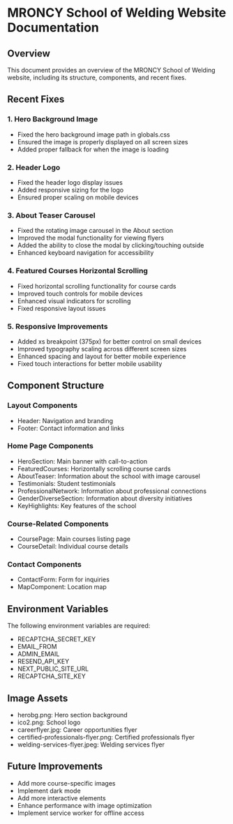 # MRONCY School of Welding Website Documentation

## Overview
This document provides an overview of the MRONCY School of Welding website, including its structure, components, and recent fixes.

## Recent Fixes

### 1. Hero Background Image
- Fixed the hero background image path in globals.css
- Ensured the image is properly displayed on all screen sizes
- Added proper fallback for when the image is loading

### 2. Header Logo
- Fixed the header logo display issues
- Added responsive sizing for the logo
- Ensured proper scaling on mobile devices

### 3. About Teaser Carousel
- Fixed the rotating image carousel in the About section
- Improved the modal functionality for viewing flyers
- Added the ability to close the modal by clicking/touching outside
- Enhanced keyboard navigation for accessibility

### 4. Featured Courses Horizontal Scrolling
- Fixed horizontal scrolling functionality for course cards
- Improved touch controls for mobile devices
- Enhanced visual indicators for scrolling
- Fixed responsive layout issues

### 5. Responsive Improvements
- Added xs breakpoint (375px) for better control on small devices
- Improved typography scaling across different screen sizes
- Enhanced spacing and layout for better mobile experience
- Fixed touch interactions for better mobile usability

## Component Structure

### Layout Components
- Header: Navigation and branding
- Footer: Contact information and links

### Home Page Components
- HeroSection: Main banner with call-to-action
- FeaturedCourses: Horizontally scrolling course cards
- AboutTeaser: Information about the school with image carousel
- Testimonials: Student testimonials
- ProfessionalNetwork: Information about professional connections
- GenderDiverseSection: Information about diversity initiatives
- KeyHighlights: Key features of the school

### Course-Related Components
- CoursePage: Main courses listing page
- CourseDetail: Individual course details

### Contact Components
- ContactForm: Form for inquiries
- MapComponent: Location map

## Environment Variables
The following environment variables are required:
- RECAPTCHA_SECRET_KEY
- EMAIL_FROM
- ADMIN_EMAIL
- RESEND_API_KEY
- NEXT_PUBLIC_SITE_URL
- RECAPTCHA_SITE_KEY

## Image Assets
- herobg.png: Hero section background
- ico2.png: School logo
- careerflyer.jpg: Career opportunities flyer
- certified-professionals-flyer.png: Certified professionals flyer
- welding-services-flyer.jpeg: Welding services flyer

## Future Improvements
- Add more course-specific images
- Implement dark mode
- Add more interactive elements
- Enhance performance with image optimization
- Implement service worker for offline access
